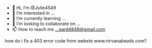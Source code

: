 - 👋 Hi, I’m @Julie4549
- 👀 I’m interested in ...
- 🌱 I’m currently learning ...
- 💞️ I’m looking to collaborate on ...
- 📫 How to reach me ...eard4848@gmail.com

<!---
Julie4549/Julie4549 is a ✨ special ✨ repository because its `README.md` (this file) appears on your GitHub profile.
You can click the Preview link to take a look at your changes.
--->how do i fix a 403 error code from webste www.nirvanabeads.com?
